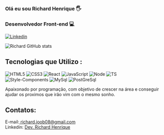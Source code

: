 ### Olá eu sou Richard Henrique 🖐️
### Desenvolvedor Front-end 💻

[![Linkedin](https://img.shields.io/badge/LinkedIn-0077B5?style=for-the-badge&logo=linkedin&logoColor=white)](https://www.linkedin.com/in/richard-henrique-69ab95241/)

![Richard GitHub stats](https://github-readme-stats.vercel.app/api?username=RichardHNS&show_icons=true&theme=transparent)

## Tecnologias que Utilizo :

<div style="display: inline">
    <img  align="center" alt="HTML5" src="https://img.shields.io/badge/HTML5-E34F26?style=for-the-badge&logo=html5&logoColor=white" />
    <img align="center" alt="CSS3" src="https://img.shields.io/badge/CSS3-1572B6?style=for-the-badge&logo=css3&logoColor=white" />
      <img align="center" alt="React" src="https://img.shields.io/badge/React-20232A?style=for-the-badge&logo=react&logoColor=61DAFB" />    
      <img align="center" alt="JavaScript" src="https://img.shields.io/badge/JavaScript-F7DF1E?style=for-the-badge&logo=javascript&logoColor=black" />
      <img align="center" alt="Node"  src="https://img.shields.io/badge/Node.js-43853D?style=for-the-badge&logo=node.js&logoColor=white" />
      <img align="center" alt="TS" src="https://img.shields.io/badge/TypeScript-007ACC?style=for-the-badge&logo=typescript&logoColor=white" />
       <img align="center" alt="Style-Components" src="https://img.shields.io/badge/styled--components-DB7093?style=for-the-badge&logo=styled-components&logoColor=white" />
        <img align="center" alt="MySql" src="https://img.shields.io/badge/MySQL-00000F?style=for-the-badge&logo=mysql&logoColor=white" />
         <img align="center" alt="PostGreSql" src="https://img.shields.io/badge/PostgreSQL-316192?style=for-the-badge&logo=postgresql&logoColor=white" />
    
    
    

</div> <br />

Apaixonado por programação, com objetivo de crescer na área e conseguir ajudar os proximos que irão vim com o mesmo sonho.

## Contatos:
E-mail:[ richard.joob08@gmail.com](richard.joob08@gmail.com) <br />
Linkedin: [Dev. Richard Henrique](https://www.linkedin.com/in/richard-henrique-69ab95241/)
